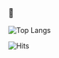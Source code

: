 ### 👋

![Top Langs](https://github-readme-stats.vercel.app/api/top-langs/?username=Olkanaut&langs_count=6&layout=compact&theme=tokyonight&hide=shell,Makefile,roff,php,HTML,CSS,Dockerfile&count_private=true&count_forked=true&hide_border=true&exclude_repo=21_ft_printf,21_libft,21_gnl,21_libasm,21_cub_draft,21_cub3D,21_exam_rank03,21_exam_rank02,minilibx-linux)

![Hits](https://hitcounter.pythonanywhere.com/count/tag.svg?url=https://github.com/Olkanaut)
